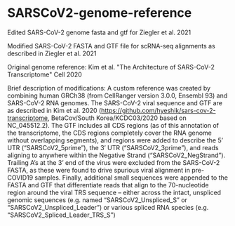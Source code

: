 # SARSCoV2-genome-reference
Edited SARS-CoV-2 genome fasta and gtf for Ziegler et al. 2021

Modified SARS-CoV-2 FASTA and GTF file for scRNA-seq alignments as described in Ziegler et al. 2021

Original genome reference: Kim et al. "The Architecture of SARS-CoV-2 Transcriptome" Cell 2020

Brief description of modifications:
A custom reference was created by combining human GRCh38 (from CellRanger version 3.0.0, Ensembl 93) and SARS-CoV-2 RNA genomes. The SARS-CoV-2 viral sequence and GTF are as described in Kim et al. 2020 (https://github.com/hyeshik/sars-cov-2-transcriptome, BetaCov/South Korea/KCDC03/2020 based on NC_045512.2). The GTF includes all CDS regions (as of this annotation of the transcriptome, the CDS regions completely cover the RNA genome without overlapping segments), and regions were added to describe the 5’ UTR (“SARSCoV2_5prime”), the 3’ UTR (“SARSCoV2_3prime”), and reads aligning to anywhere within the Negative Strand (“SARSCoV2_NegStrand”). Trailing A’s at the 3’ end of the virus were excluded from the SARS-CoV-2 FASTA, as these were found to drive spurious viral alignment in pre-COVID19 samples. Finally, additional small sequences were appended to the FASTA and GTF that differentiate reads that align to the 70-nucleotide region around the viral TRS sequence – either across the intact, unspliced genomic sequences (e.g. named “SARSCoV2_Unspliced_S” or “SARSCoV2_Unspliced_Leader”) or various spliced RNA species (e.g. “SARSCoV2_Spliced_Leader_TRS_S”)
